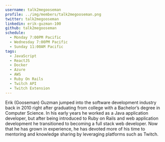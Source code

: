 ```yaml
---
username: talk2megooseman
profile: ../img/members/talk2megooseman.png
twitter: talk2megooseman
linkedin: erik-guzman-100
github: talk2megooseman
schedule:
  - Monday 7:00PM Pacific
  - Wednesday 7:00PM Pacific
  - Sunday 11:00AM Pacific
tags:
  - JavaScript
  - ReactJS
  - Docker
  - Azure
  - AWS
  - Ruby On Rails
  - Twitch API
  - Twitch Extension
---
```


Erik (Gooseman) Guzman jumped into the software development industry back in 2010 right after graduating from college with a Bachelor’s degree in Computer Science. In his early years he worked as a Java application developer, but after being introduced to Ruby on Rails and web application development he transitioned to becoming a full stack web developer. Now that he has grown in experience, he has devoted more of his time to mentoring and knowledge sharing by leveraging platforms such as Twitch.
